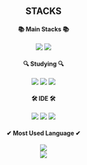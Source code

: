 <div align= " center ">
 <h2> STACKS </h2>

 ####   📚 Main Stacks 📚
<img src="https://img.shields.io/badge/react-61DAFB?style=for-the-badge&&logo=react&logoColor=black"/>
 <img src="https://img.shields.io/badge/javascript-F7DF1E?style=for-the-badge&logo=javascript&logoColor=black"/>
 <br>
 
####    🔍 Studying 🔍
<img src="https://img.shields.io/badge/mysql-4479A1?style=for-the-badge&logo=mysql&logoColor=white"/>
<img src="https://img.shields.io/badge/java-007396?style=for-the-badge&logo=java&logoColor=white"/>
<img src="https://img.shields.io/badge/kotlin-E24462?style=for-the-badge&logo=kotlin&logoColor=white"/>
<br>

####  🛠 IDE 🛠
<img src = "https://img.shields.io/badge/VSC-007ACC.svg?&style=for-the-badge&logo=Visual%20Studio%20Code&logoColor=white"/> <img src="https://img.shields.io/badge/Android Studio-3DDC84?style=flat-square&logo=Android Studio&logoColor=white"/>
<img src="https://img.shields.io/badge/Intellij IDEA-black?style=for-the-badge&logo=Intellij IDEA&logoColor=white"/>
<br>

#### ✔ Most Used Language ✔
<img src="https://github-readme-stats.vercel.app/api?username=ewha0176&count_private=true&show_icons=true&theme=dark"><br>
<img src="https://github-readme-stats.vercel.app/api/top-langs/?username=Ewha0176&layout=compact"/>
</div>
